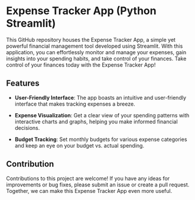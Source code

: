 # Expense Tracker App (Python Streamlit)

This GitHub repository houses the Expense Tracker App, a simple yet powerful financial management tool developed using Streamlit. With this application, you can effortlessly monitor and manage your expenses, gain insights into your spending habits, and take control of your finances. Take control of your finances today with the Expense Tracker App!

## Features

- **User-Friendly Interface**: The app boasts an intuitive and user-friendly interface that makes tracking expenses a breeze.

- **Expense Visualization**: Get a clear view of your spending patterns with interactive charts and graphs, helping you make informed financial decisions.

- **Budget Tracking**: Set monthly budgets for various expense categories and keep an eye on your budget vs. actual spending.


## Contribution

Contributions to this project are welcome! If you have any ideas for improvements or bug fixes, please submit an issue or create a pull request. Together, we can make this Expense Tracker App even more useful.
